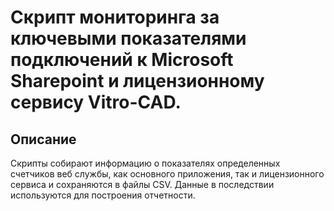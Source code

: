 # Скрипт мониторинга за ключевыми показателями подключений к Microsoft Sharepoint и лицензионному сервису Vitro-CAD.

## Описание
Скрипты собирают информацию о показателях определенных счетчиков веб службы, как основного приложения, так и лицензионного сервиса и сохраняются в файлы CSV. Данные в последствии используются для построения отчетности.
